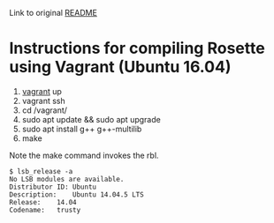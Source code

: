 Link to original [README](README)

# Instructions for compiling Rosette using Vagrant (Ubuntu 16.04)

1. [vagrant](https://www.vagrantup.com/) up
2. vagrant ssh
3. cd /vagrant/
4. sudo apt update && sudo apt upgrade
5. sudo apt install g++ g++-multilib
6. make

Note the make command invokes the rbl.

```
$ lsb_release -a
No LSB modules are available.
Distributor ID:	Ubuntu
Description:	Ubuntu 14.04.5 LTS
Release:	14.04
Codename:	trusty
```
